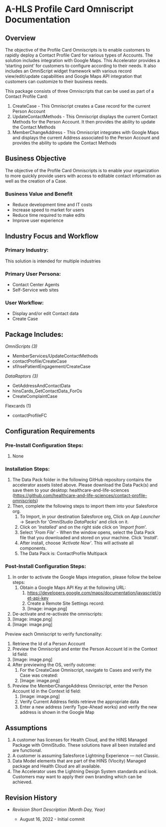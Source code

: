 <h1>A-HLS Profile Card Omniscript Documentation</h1>

<h2>Overview</h2>

The objective of the Profile Card Omniscripts is to enable customers to rapidly deploy a Contact Profile Card for various types of Accounts.  The solution includes integration with Google Maps.  This Accelerator provides a ‘starting point’ for customers to configure according to their needs. It also includes an OmniScript widget framework with various record view/edit/update capabilities and Google Maps API integration that customers can customize to their business needs. 

This package consists of three Omniscripts that can be used as part of a Contact Profile Card:

1. CreateCase - This Omniscript creates a Case record for the current Person Account
2. UpdateContactMethods - This Omniscript displays the current Contact Methods for the Person Account.  It then provides the ability to update the Contact Methods
3. MemberChangeAddress - This Omniscript integrates with Google Maps and displays the current Address associated to the Person Account and provides the ability to update the Contact Methods


<h2>Business Objective</h2>

The objective of the Profile Card Omniscripts is to enable your organization to more quickly provide users with access to editable contact information as well as the creation of a Case.

<h3>Business Value and Benefit</h3>

* Reduce development time and IT costs
* Increase speed to market for users
* Reduce time required to make edits 
* Improve user experience


<h2>Industry Focus and Workflow</h2>

<h3>Primary Industry:</h3>

This solution is intended for multiple industries

<h3>Primary User Persona:</h3>

* Contact Center Agents
* Self-Service web sites

<h3>User Workflow:</h3>

* Display and/or edit Contact data
* Create Case


<h2>Package Includes:</h2>

*OmniScripts (3)*

* MemberServices/UpdateContactMethods 
* contactProfile/CreateCase 
* sfihsePatientEngagement/CreateCase 

*DataRaptors (3)*

* GetAddressAndContactData
* hinsCards_GetContactData_ForOs
* CreateComplaintCase

Flexcards (1)

* contactProfileFC


<h2>Configuration Requirements</h2>

<h3>Pre-Install Configuration Steps:</h3>

1. None

<h3>Installation Steps:</h3>

1. The Data Pack folder in the following GitHub repository contains the accelerator assets listed above. Please download the Data Pack(s) and save them to your desktop: healthcare-and-life-sciences (https://github.com/healthcare-and-life-sciences/contact-profile-omniscripts)
2. Then, complete the following steps to import them into your Salesforce org.
    1. To Import, in your destination Salesforce org, Click on *App Launcher* → Search for '*OmniStudio DataPacks*' and click on it.
    2. Click on '*Installed*' and on the right side click on '*Import from*'.
    3. Select '*From File*' - When the window opens, select the Data Pack file that you downloaded and stored on your machine. Click '*Install*'.
    4. After install, choose *‘Activate Now’*. This will activate all components. 
    5. The Data Pack is: ContactProfile Multipack 

<h3>Post-Install Configuration Steps:</h3>

1. In order to activate the Google Maps integration, please follow the below steps:
    1. Obtain a Google Maps API Key at the following URL: 
        1. https://developers.google.com/maps/documentation/javascript/get-api-key
        2. Create a Remote Site Settings record:
        3. [Image: image.png]
2. De-activate and re-activate the omniscripts:
3. [Image: image.png]
4. [Image: image.png]


Preview each Omniscript to verify functionality:

1. Retrieve the Id of a Person Account
2. Preview the Omniscript and enter the Person Account Id in the Context Id field:
3. [Image: image.png]
4. After previewing the OS, verify outcome:
    1. For the CreateCase Omniscript, navigate to Cases and verify the Case was created:
    2. [Image: image.png]
5. Preview the MemberChangeAddress Omniscript, enter the Person Account Id in the Context Id field:
    1. [Image: image.png]
    2. Verify Current Address fields retrieve the appropriate data
    3. Enter a new address (verify Type-Ahead works) and verify the new address is shown in the Google Map

<h2>Assumptions</h2>

1. A customer has licenses for Health Cloud, and the HINS Managed Package with OmniStudio. These solutions have all been installed and are functional.
2. A customer is assuming Salesforce Lightning Experience — not Classic.
3. Data Model elements that are part of the HINS (Vlocity) Managed package and Health Cloud are all available.
4. The Accelerator uses the Lightning Design System standards and look. Customers may want to apply their own branding which can be achieved.


<h2>Revision History</h2>

* *Revision Short Description (Month Day, Year)*

    * August 16, 2022 - Initial commit

